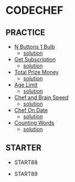# CODECHEF

## PRACTICE

- [N Buttons 1 Bulb](https://www.codechef.com/problems/ON_OFF)
    + [solution](./ON_OFF.cpp)
- [Get Subscription](https://www.codechef.com/problems/SUBSCRIBE)
    + [solution](./SUBSCRIBE.cpp)
- [Total Prize Money](https://www.codechef.com/problems/PRIZEPOOL)
    + [solution](./PRIZEPOOL.cpp)
- [Age Limit](https://www.codechef.com/problems/AGELIMIT)
    + [solution](./AGELIMIT.cpp)
- [Chef and Brain Speed](https://www.codechef.com/problems/CBSPEED)
    + [solution](./CBSPEED.cpp)
- [Chef On Date](https://www.codechef.com/problems/CHEFONDATE)
    + [solution](./CHEFONDATE.cpp)
- [Counting Words](https://www.codechef.com/problems/CNTWRD)
    + [solution](./CNTWRD.cpp)


## STARTER

- START88

- START89

